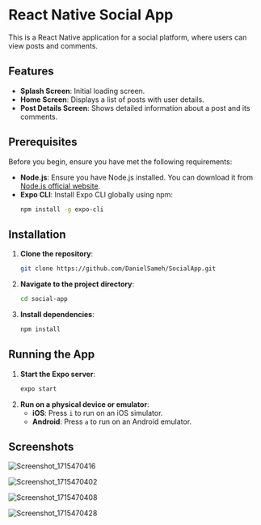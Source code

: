 # React Native Social App

This is a React Native application for a social platform, where users can view posts and comments.

## Features

- **Splash Screen**: Initial loading screen.
- **Home Screen**: Displays a list of posts with user details.
- **Post Details Screen**: Shows detailed information about a post and its comments.

## Prerequisites

Before you begin, ensure you have met the following requirements:

- **Node.js**: Ensure you have Node.js installed. You can download it from [Node.js official website](https://nodejs.org/).
- **Expo CLI**: Install Expo CLI globally using npm:
  ```bash
  npm install -g expo-cli
  ```

## Installation

1. **Clone the repository**:
   ```bash
   git clone https://github.com/DanielSameh/SocialApp.git
   ```
2. **Navigate to the project directory**:
   ```bash
   cd social-app
   ```
3. **Install dependencies**:
   ```bash
   npm install
   ```



## Running the App

1. **Start the Expo server**:
   ```bash
   expo start
   ```
2. **Run on a physical device or emulator**:
   - **iOS**: Press `i` to run on an iOS simulator.
   - **Android**: Press `a` to run on an Android emulator.

## Screenshots

![Screenshot_1715470416](https://github.com/DanielSameh/SocialApp/assets/47545173/ab29136f-958a-4af9-a551-527e2c7fdeec)

![Screenshot_1715470402](https://github.com/DanielSameh/SocialApp/assets/47545173/db28a9b0-430b-4fec-9104-492134518fc3)

![Screenshot_1715470408](https://github.com/DanielSameh/SocialApp/assets/47545173/9693422f-6304-47b6-8dcb-7803d3799d13)

![Screenshot_1715470428](https://github.com/DanielSameh/SocialApp/assets/47545173/70d60e11-fb59-4d25-a617-b871789780ef)

